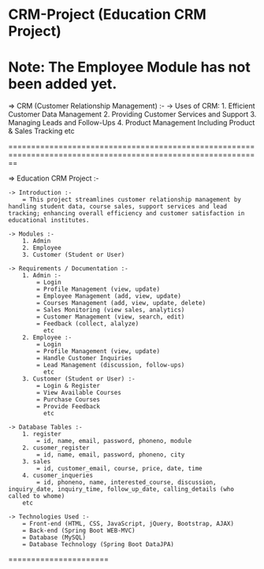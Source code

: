# CRM-Project (Education CRM Project)

# Note: The Employee Module has not been added yet. 

=> CRM (Customer Relationship Management) :-
	-> Uses of CRM:
		1. Efficient Customer Data Management
		2. Providing Customer Services and Support
		3. Managing Leads and Follow-Ups
		4. Product Management Including Product & Sales Tracking
		   etc
		   
==============================================================================================================

=> Education CRM Project :-
	
	-> Introduction :-
		= This project streamlines customer relationship management by handling student data, course sales, support services and lead tracking; enhancing overall efficiency and customer satisfaction in educational institutes.
		
	-> Modules :-
		1. Admin
		2. Employee
		3. Customer (Student or User)
		
	-> Requirements / Documentation :-
		1. Admin :-
			= Login
			= Profile Management (view, update)
			= Employee Management (add, view, update)
			= Courses Management (add, view, update, delete)
			= Sales Monitoring (view sales, analytics)
			= Customer Management (view, search, edit)
			= Feedback (collect, alalyze)
			  etc
		2. Employee :-
			= Login
			= Profile Management (view, update)
			= Handle Customer Inquiries
			= Lead Management (discussion, follow-ups)
			  etc
		3. Customer (Student or User) :-
			= Login & Register
			= View Available Courses
			= Purchase Courses
			= Provide Feedback
			  etc
			  
	-> Database Tables :-
		1. register
			= id, name, email, password, phoneno, module
		2. cusomer_register
			= id, name, email, password, phoneno, city
		3. sales
			= id, customer_email, course, price, date, time
		4. cusomer_inqueries
			= id, phoneno, name, interested_course, discussion, inquiry_date, inquiry_time, follow_up_date, calling_details (who called to whome)
		etc
		
	-> Technologies Used :-
		= Front-end (HTML, CSS, JavaScript, jQuery, Bootstrap, AJAX)
		= Back-end (Spring Boot WEB-MVC)
		= Database (MySQL)
		= Database Technology (Spring Boot DataJPA)

======================
